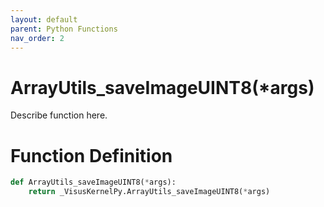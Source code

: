```yaml
---
layout: default
parent: Python Functions
nav_order: 2
---
```


# ArrayUtils_saveImageUINT8(*args)

Describe function here.

# Function Definition

```python
def ArrayUtils_saveImageUINT8(*args):
    return _VisusKernelPy.ArrayUtils_saveImageUINT8(*args)
```